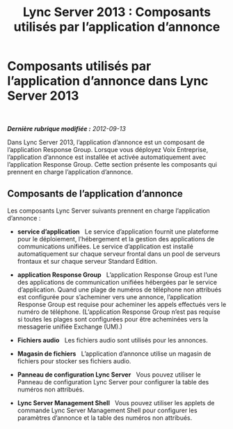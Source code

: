 ﻿---
title: 'Lync Server 2013 : Composants utilisés par l’application d’annonce'
TOCTitle: Composants utilisés par l’application d’annonce
ms:assetid: 7b1a0281-cf31-459d-a734-5f10a129089c
ms:mtpsurl: https://technet.microsoft.com/fr-fr/library/Gg398608(v=OCS.15)
ms:contentKeyID: 49297824
ms.date: 05/20/2016
mtps_version: v=OCS.15
ms.translationtype: HT
---

# Composants utilisés par l’application d’annonce dans Lync Server 2013

 

_**Dernière rubrique modifiée :** 2012-09-13_

Dans Lync Server 2013, l’application d’annonce est un composant de l’application Response Group. Lorsque vous déployez Voix Entreprise, l’application d’annonce est installée et activée automatiquement avec l’application Response Group. Cette section présente les composants qui prennent en charge l’application d’annonce.

## Composants de l’application d’annonce

Les composants Lync Server suivants prennent en charge l’application d’annonce :

  - **service d’application**   Le service d’application fournit une plateforme pour le déploiement, l’hébergement et la gestion des applications de communications unifiées. Le service d’application est installé automatiquement sur chaque serveur frontal dans un pool de serveurs frontaux et sur chaque serveur Standard Edition.

  - **application Response Group**   L’application Response Group est l’une des applications de communication unifiées hébergées par le service d’application. Quand une plage de numéros de téléphone non attribués est configurée pour s’acheminer vers une annonce, l’application Response Group est requise pour acheminer les appels effectués vers le numéro de téléphone. (L’application Response Group n’est pas requise si toutes les plages sont configurées pour être acheminées vers la messagerie unifiée Exchange (UM).)

  - **Fichiers audio**   Les fichiers audio sont utilisés pour les annonces.

  - **Magasin de fichiers**   L’application d’annonce utilise un magasin de fichiers pour stocker ses fichiers audio.

  - **Panneau de configuration Lync Server**   Vous pouvez utiliser le Panneau de configuration Lync Server pour configurer la table des numéros non attribués.

  - **Lync Server Management Shell**   Vous pouvez utiliser les applets de commande Lync Server Management Shell pour configurer les paramètres d’annonce et la table des numéros non attribués.


